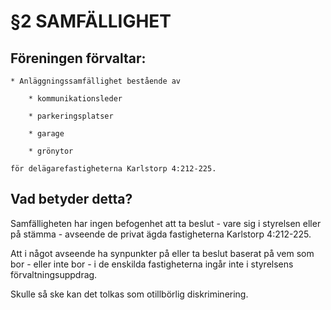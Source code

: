 # §2 SAMFÄLLIGHET

## Föreningen förvaltar:

    * Anläggningssamfällighet bestående av

        * kommunikationsleder

        * parkeringsplatser

        * garage

        * grönytor

    för delägarefastigheterna Karlstorp 4:212-225.


## Vad betyder detta?

Samfälligheten har ingen befogenhet att ta beslut - vare sig i styrelsen eller på stämma - avseende de privat ägda fastigheterna Karlstorp 4:212-225.

Att i något avseende ha synpunkter på eller ta beslut baserat på vem som bor  - eller inte bor - i de enskilda fastigheterna ingår inte i styrelsens förvaltningsuppdrag.

Skulle så ske kan det tolkas som otillbörlig diskriminering.